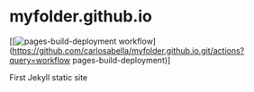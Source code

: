 # myfolder.github.io

[[![pages-build-deployment workflow](https://github.com/carlosabella/myfolder.github.io/actions/workflows/pages/pages-build-deployment/badge.svg)](https://github.com/carlosabella/myfolder.github.io.git/actions?query=workflow pages-build-deployment)]

First Jekyll static site
